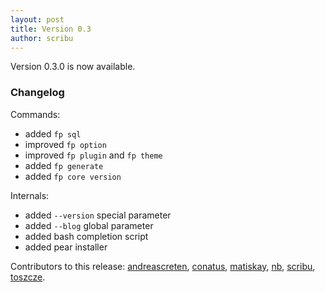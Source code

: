 ```yaml
---
layout: post
title: Version 0.3
author: scribu
---
```

Version 0.3.0 is now available.

### Changelog

Commands:

- added `fp sql`
- improved `fp option`
- improved `fp plugin` and `fp theme`
- added `fp generate`
- added `fp core version`

Internals:

- added `--version` special parameter
- added `--blog` global parameter
- added bash completion script
- added pear installer

Contributors to this release: [andreascreten](http://github.com/andreascreten), [conatus](http://github.com/conatus), [matiskay](http://github.com/matiskay), [nb](http://github.com/nb), [scribu](http://github.com/scribu), [toszcze](http://github.com/toszcze).
